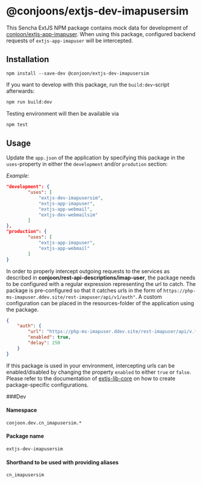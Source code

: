 # @conjoons/extjs-dev-imapusersim 
This Sencha ExtJS NPM package contains mock data for development of [conjoon/extjs-app-imapuser](https://github.com/conjoon/extjs-app-imapuser).
When using this package, configured backend requests of `extjs-app-imapuser` will be intercepted.

## Installation
```
npm install --save-dev @conjoon/extjs-dev-imapusersim
```

If you want to develop with this package, run the `build:dev`-script afterwards:
```bash
npm run build:dev
```
Testing environment will then be available via

```bash
npm test
```

## Usage
Update the `app.json` of the application by specifying this package in the `uses`-property in 
either the `development` and/or `prodution` section:

*Example:*
```json
"development": {
        "uses": [
            "extjs-dev-imapusersim",
            "extjs-app-imapuser",
            "extjs-app-webmail",
            "extjs-dev-webmailsim"
        ]
},
"production": {
        "uses": [
            "extjs-app-imapuser",
            "extjs-app-webmail"
        ]
}
```
In order to properly intercept outgoing requests to the services as described in **conjoon/rest-api-descriptions/imap-user**,
the package needs to be configured with a regular expression representing the url to catch. 
The package is pre-configured so that it catches urls in the form of `https://php-ms-imapuser.ddev.site/rest-imapuser/api/v1/auth"`.
A custom configuration can be placed in the resources-folder of the application using the package.

```json
{
    "auth": {
        "url": "https://php-ms-imapuser.ddev.site/rest-imapuser/api/v.*?/auth(/.*)?",
        "enabled": true,
        "delay": 250
    }
}
```
If this package is used in your environment, intercepting urls can be enabled/disabled by changing the property `enabled`
to either `true` or `false`.
<br>Please refer to the documentation of [extjs-lib-core](https://github.com/coon-js/extjs-lib-core) on how to
create package-specific configurations.


###Dev 
#### Namespace
`conjoon.dev.cn_imapusersim.*`
#### Package name
`extjs-dev-imapusersim`
#### Shorthand to be used with providing aliases
`cn_imapusersim`